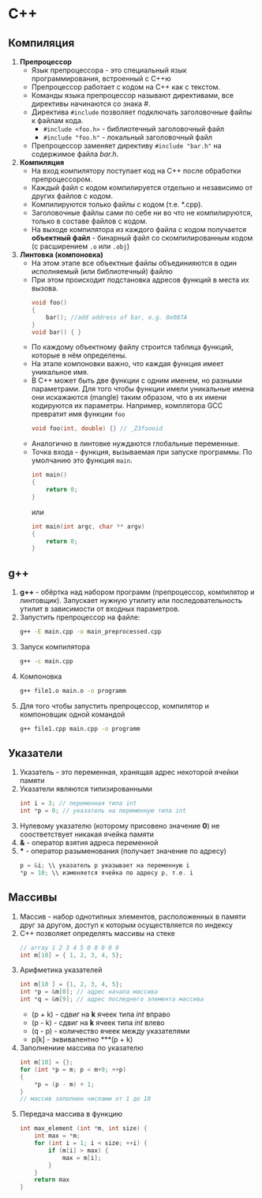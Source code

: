 # C++

## Компиляция

1. **Препроцессор**
    * Язык препроцессора - это специальный язык программирования, встроенный с С++ю
    * Препроцессор работает с кодом на С++ как с текстом.
    * Команды языка препроцессор называют директивами, все директивы начинаются со знака #.
    * Директива `#include` позволяет подключать заголовочные файлы к файлам кода.
        * `#include <foo.h>` - библиотечный заголовочный файл
        * `#include "foo.h"` - локальный заголовочный файл
    * Препроцессор заменяет директиву `#include "bar.h"` на содержимое файла _bar.h_.
2. **Компиляция**
    * На вход компилятору поступает код на С++ после обработки препроцессором.
    * Каждый файл с кодом компилируется отдельно и независимо от других файлов с кодом.
    * Компилируются только файлы с кодом (т.е. *.срр).
    * Заголовочные файлы сами по себе ни во что не компилируются, только в составе файлов с кодом.
    * На выходе компилятора из каждого файла с кодом получается **объектный файл** - бинарный файл со скомпилированным кодом (с расширением `.o` или `.obj`)
3. **Линтовка (компоновка)**
    * На этом этапе все объектные файлы объединияются в один исполняемый (или библиотечный) файлю
    * При этом происходит подстановка адресов функций в места их вызова.
        ```cpp
        void foo()
        {
            bar(); //add address of bar, e.g. 0x087A
        }
        void bar() { }
        ```
    * По каждому объектному файлу строится таблица функций, которые в нём определены.
    * На этапе компоновки важно, что каждая функция имеет уникальное имя.
    * В С++ может быть две функции с одним именем, но разными параметрами. Для того чтобы функции имели уникальные имена они искажаются (mangle) таким образом, что в их имени кодируются их параметры. Например, комплятора GCC превратит имя функции `foo`
        ```cpp
        void foo(int, double) {} // _Z3foooid
        ```
    * Аналогично в линтовке нуждаются глобальные переменные.
    * Точка входа - функция, вызываемая при запуске программы. По умолчанию это функция `main`.
        ```cpp
        int main()
        {
            return 0;
        }
        ```
        или
        ```cpp
        int main(int argc, char ** argv)
        {
            return 0;
        }
        ```

## g++
1. **g++** - обёртка над набором программ (препроцессор, компилятор и линтовщик). Запускает нужную утилиту или последовательность утилит в зависимости от входных параметров.
1. Запустить препроцессор на файле:
    ```bash
    g++ -E main.cpp -o main_preprocessed.cpp
    ```
1. Запуск компилятора
    ```bash
    g++ -с main.cpp
    ```
1. Компоновка
    ```bash
    g++ file1.o main.o -o programm
    ```
1. Для того чтобы запустить препроцессор, компилятор и компоновщик одной командой
    ```bash
    g++ file1.cpp main.cpp -o programm
    ```

## Указатели
1. Указатель - это переменная, хранящая адрес некоторой ячейки памяти
1. Указатели являются типизированными
    ```cpp
    int i = 3; // переменная типа int
    int *p = 0; // указатель на переменную типа int
    ```
1. Нулевому указателю (которому присовено значение **0**) не соостветствует никакая ячейка памяти
1. **&** - оператор взятия адреса переменной
1. **\*** - оператор разыменования (получает значение по адресу)
    ```cpp
    p = &i; \\ указатель р указывает на переменную i
    *p = 10; \\ изменяется ячейка по адресу p, т.е. i
    ```

## Массивы
1. Массив - набор однотипных элементов, расположенных в памяти друг за другом, доступ к которым осуществляется по индексу
1. С++ позволяет определять массивы на стеке
    ```cpp
    // array 1 2 3 4 5 0 0 0 0 0
    int m[10] = { 1, 2, 3, 4, 5};
    ```
1. Арифметика указателей
    ```cpp
    int m[10 ] = {1, 2, 3, 4, 5};
    int *p = &m[0]; // адрес начала массива
    int *q = &m[9]; // адрес последнего элемента массива
    ```
    * (p + k) - сдвиг на **k** ячеек типа _int_ вправо
    * (p - k) - сдвиг на **k** ячеек типа _int_ влево
    * (q - p) - количество ячеек между указателями
    * p[k] - эквивалентно **\*(p + k)
1. Заполнениие массива по указателю
    ```cpp
    int m[10] = {};
    for (int *p = m; p < m+9; ++p)
    {
        *p = (p - m) + 1;
    }
    // массив заполнен числами от 1 до 10
    ```
1. Передача массива в функцию
    ```cpp
    int max_element (int *m, int size) {
        int max = *m;
        for (int i = 1; i < size; ++i) {
            if (m[i] > max) {
                max = m[i];
            }
        }
        return max
    }
    ```
